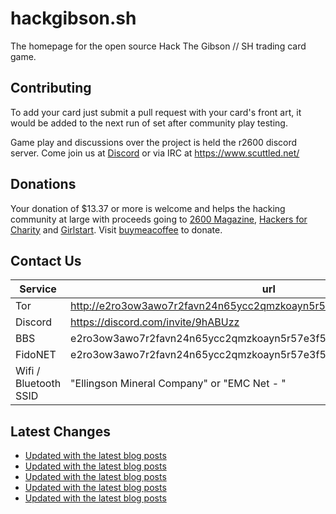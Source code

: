 # hackgibson.sh
The homepage for the open source Hack The Gibson // SH trading card game.


## Contributing

To add your card just submit a pull request with your card's front art, it would be added to the next run of set after community play testing.

Game play and discussions over the project is held the r2600 discord server. Come join us at [Discord](https://discord.com/invite/9hABUzz) or via IRC at https://www.scuttled.net/


## Donations

Your donation of $13.37 or more is welcome and helps the hacking community at large with proceeds going to [2600 Magazine](https://2600.com/), [Hackers for Charity](https://hackersforcharity.org) and [Girlstart](https://girlstart.org).  Visit [buymeacoffee](https://www.buymeacoffee.com/hackgibson.sh) to donate.


## Contact Us

Service | url
-|-
Tor | http://e2ro3ow3awo7r2favn24n65ycc2qmzkoayn5r57e3f56nvjwdcgg32ad.onion
Discord | https://discord.com/invite/9hABUzz
BBS | e2ro3ow3awo7r2favn24n65ycc2qmzkoayn5r57e3f56nvjwdcgg32ad.onion:23
FidoNET | e2ro3ow3awo7r2favn24n65ycc2qmzkoayn5r57e3f56nvjwdcgg32ad.onion:24554
Wifi / Bluetooth SSID | "Ellingson Mineral Company" or "EMC Net - <fidonet address>"

## Latest Changes
<!-- BLOG-POST-LIST:START -->
- [Updated with the latest blog posts](https://github.com/DFW2600/hackgibson.sh/commit/d0bd160548d23b3f85ad0e633038b072f05be013)
- [Updated with the latest blog posts](https://github.com/DFW2600/hackgibson.sh/commit/547fa02f9152eb4019f444cb96b2a6c0d32ad9e3)
- [Updated with the latest blog posts](https://github.com/DFW2600/hackgibson.sh/commit/d314d2b1ca5111e65ef8ba8b6f2c5bdb6f1af13b)
- [Updated with the latest blog posts](https://github.com/DFW2600/hackgibson.sh/commit/bc6d5dabec55f51811900d3416a91dc6a43d6c95)
- [Updated with the latest blog posts](https://github.com/DFW2600/hackgibson.sh/commit/726f9624155624700aef722c2b1c715b1d8866a2)
<!-- BLOG-POST-LIST:END -->
